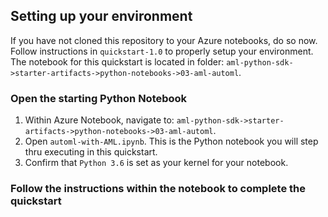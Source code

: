 ## Setting up your environment

If you have not cloned this repository to your Azure notebooks, do so now. Follow instructions in `quickstart-1.0` to properly setup your environment. The notebook for this quickstart is located in folder: `aml-python-sdk->starter-artifacts->python-notebooks->03-aml-automl`.

### Open the starting Python Notebook
1. Within Azure Notebook, navigate to: `aml-python-sdk->starter-artifacts->python-notebooks->03-aml-automl`. 
2. Open `automl-with-AML.ipynb`. This is the Python notebook you will step thru executing in this quickstart.
3. Confirm that `Python 3.6` is set as your kernel for your notebook.

### Follow the instructions within the notebook to complete the quickstart
